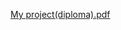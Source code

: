 [My project(diploma).pdf](https://github.com/marina-jpg/technical-writer3/files/12248849/My.project.diploma.pdf)

